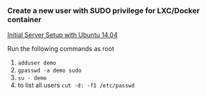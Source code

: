 ### Create a new user with SUDO privilege for LXC/Docker container
[Initial Server Setup with Ubuntu 14.04](https://www.digitalocean.com/community/tutorials/initial-server-setup-with-ubuntu-14-04)

Run the following commands as root

1. `adduser demo`
2. `gpasswd -a demo sudo`
3. `su - demo`
4. to list all users `cut -d: -f1 /etc/passwd`
